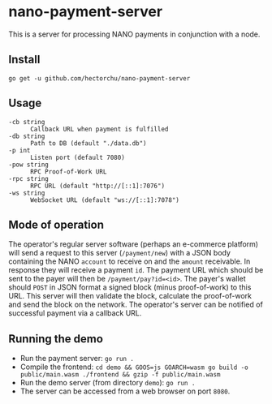 nano-payment-server
===================

This is a server for processing NANO payments in conjunction with a node.

Install
-------

    go get -u github.com/hectorchu/nano-payment-server

Usage
-----

    -cb string
          Callback URL when payment is fulfilled
    -db string
          Path to DB (default "./data.db")
    -p int
          Listen port (default 7080)
    -pow string
          RPC Proof-of-Work URL
    -rpc string
          RPC URL (default "http://[::1]:7076")
    -ws string
          WebSocket URL (default "ws://[::1]:7078")

Mode of operation
-----------------

The operator's regular server software (perhaps an e-commerce platform) will send a request to this server (`/payment/new`) with a JSON body containing the NANO `account` to receive on and the `amount` receivable. In response they will receive a payment `id`. The payment URL which should be sent to the payer will then be `/payment/pay?id=<id>`. The payer's wallet should `POST` in JSON format a signed block (minus proof-of-work) to this URL. This server will then validate the block, calculate the proof-of-work and send the block on the network. The operator's server can be notified of successful payment via a callback URL.

Running the demo
----------------

- Run the payment server: `go run .`
- Compile the frontend: `cd demo && GOOS=js GOARCH=wasm go build -o public/main.wasm ./frontend && gzip -f public/main.wasm`
- Run the demo server (from directory `demo`): `go run .`
- The server can be accessed from a web browser on port `8080`.
